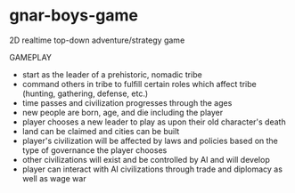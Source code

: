 # gnar-boys-game
2D realtime top-down adventure/strategy game

GAMEPLAY
- start as the leader of a prehistoric, nomadic tribe
- command others in tribe to fulfill certain roles which affect tribe (hunting, gathering, defense, etc.)
- time passes and civilization progresses through the ages
- new people are born, age, and die including the player
- player chooses a new leader to play as upon their old character's death
- land can be claimed and cities can be built
- player's civilization will be affected by laws and policies based on the type of governance the player chooses
- other civilizations will exist and be controlled by AI and will develop
- player can interact with AI civilizations through trade and diplomacy as well as wage war
